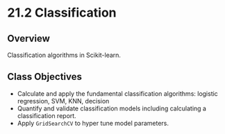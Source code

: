 # 21.2 Classification

## Overview

Classification algorithms in Scikit-learn.

## Class Objectives

* Calculate and apply the fundamental classification algorithms: logistic regression, SVM, KNN, decision
* Quantify and validate classification models including calculating a classification report.
* Apply `GridSearchCV` to hyper tune model parameters.
